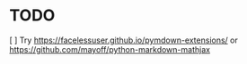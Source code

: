 # TODO

[ ] Try https://facelessuser.github.io/pymdown-extensions/ or https://github.com/mayoff/python-markdown-mathjax
